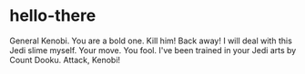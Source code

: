 # hello-there
General Kenobi. You are a bold one. Kill him!
Back away! I will deal with this Jedi slime myself.
Your move.
You fool. I've been trained in your Jedi arts by Count Dooku.
Attack, Kenobi!

